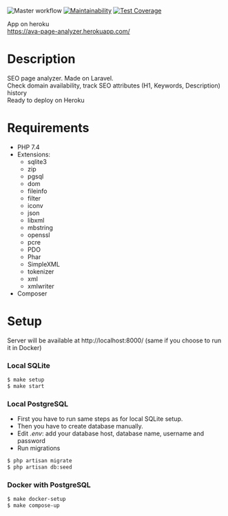 ![Master workflow](https://github.com/ava239/php-project-lvl3/workflows/Master%20workflow/badge.svg)
[![Maintainability](https://api.codeclimate.com/v1/badges/ac9843b4a5fd30b00ff1/maintainability)](https://codeclimate.com/github/ava239/page-analyzer/maintainability)
[![Test Coverage](https://api.codeclimate.com/v1/badges/ac9843b4a5fd30b00ff1/test_coverage)](https://codeclimate.com/github/ava239/page-analyzer/test_coverage)

App on heroku  
https://ava-page-analyzer.herokuapp.com/

# Description
SEO page analyzer. Made on Laravel.  
Check domain availability, track SEO attributes (H1, Keywords, Description) history  
Ready to deploy on Heroku

# Requirements
- PHP 7.4
- Extensions:
    * sqlite3
    * zip
    * pgsql
    * dom
    * fileinfo
    * filter
    * iconv
    * json
    * libxml
    * mbstring
    * openssl
    * pcre
    * PDO
    * Phar
    * SimpleXML
    * tokenizer
    * xml
    * xmlwriter
- Composer
    
# Setup
Server will be available at http://localhost:8000/ (same if you choose to run it in Docker)
### Local SQLite
``` sh
$ make setup
$ make start
```
### Local PostgreSQL
- First you have to run same steps as for local SQLite setup.
- Then you have to create database manually.  
- Edit *.env*: add your database host, database name, username and password
- Run migrations
``` sh
$ php artisan migrate
$ php artisan db:seed
```

### Docker with PostgreSQL
``` sh
$ make docker-setup
$ make compose-up
```
